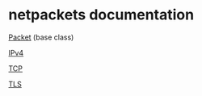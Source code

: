 # netpackets documentation

[Packet](packet.md) (base class)

[IPv4](ipv4.md)

[TCP](tcp.md)

[TLS](tls/tls.md)